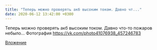 ```yaml
---
title: "Теперь можно проверять акб высоким током. Давно чт..."
date: 2020-06-12 13:42:00 +0300
---
```


Теперь можно проверять акб высоким током. Давно что-то пожаров небыло...
Фотография
https://vk.com/photo41076938_457246783

[Вложение](https://vk.com/photo41076938_457246783)
